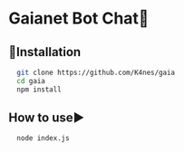 # Gaianet Bot Chat🚀
## 🔧Installation
```bash
  git clone https://github.com/K4nes/gaia
  cd gaia
  npm install
```

## How to use▶️
```bash
  node index.js
```